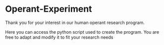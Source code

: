 # Operant-Experiment

Thank you for your interest in our human operant research program.

Here you can access the python script used to create the program. You are free to adapt and modify it to fit your research needs
